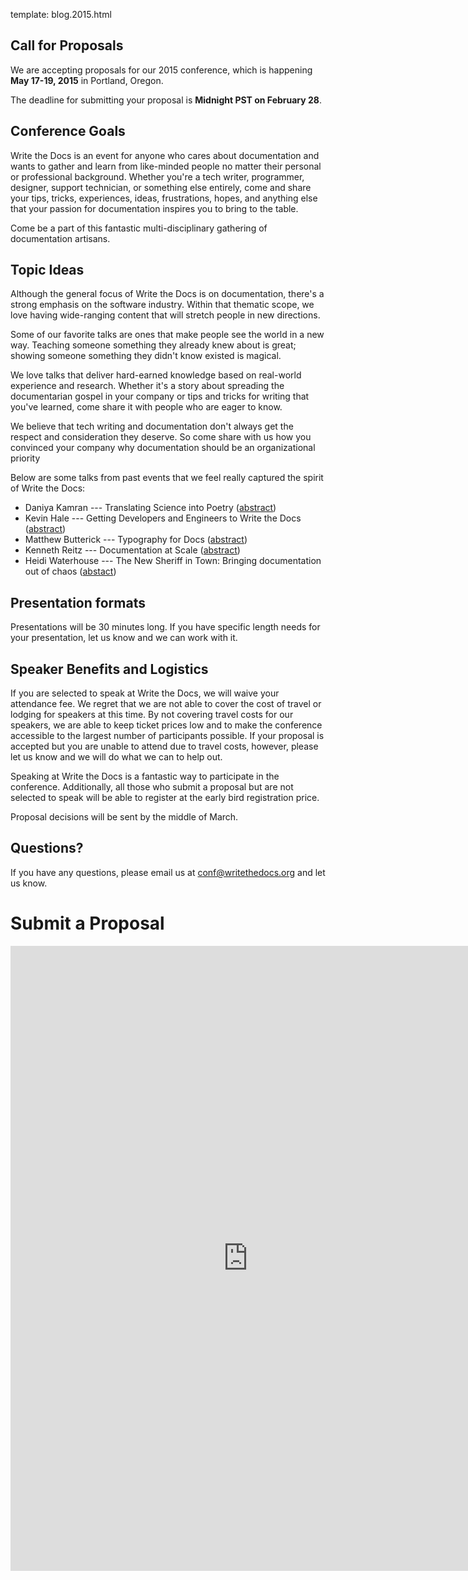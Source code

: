 template: blog.2015.html

## Call for Proposals

We are accepting proposals for our 2015
conference, which is happening **May 17-19, 2015** in Portland, Oregon.

The deadline for submitting your proposal is **Midnight PST on February 28**.

## Conference Goals

Write the Docs is an event for anyone who cares about documentation and
wants to gather and learn from like-minded people no matter their
personal or professional background. Whether you're a tech writer,
programmer, designer, support technician, or something else entirely,
come and share your tips, tricks, experiences, ideas, frustrations,
hopes, and anything else that your passion for documentation inspires
you to bring to the table.

Come be a part of this fantastic multi-disciplinary gathering of
documentation artisans.

## Topic Ideas

Although the general focus of Write the Docs is on documentation,
there's a strong emphasis on the software industry. Within that thematic
scope, we love having wide-ranging content that will stretch people in
new directions.

Some of our favorite talks are ones that make people see the world in a
new way. Teaching someone something they already knew about is great;
showing someone something they didn't know existed is magical.

We love talks that deliver hard-earned knowledge based on real-world
experience and research. Whether it's a story about spreading the
documentarian gospel in your company or tips and tricks for writing that
you've learned, come share it with people who are eager to know.

We believe that tech writing and documentation don't always get the
respect and consideration they deserve. So come share with us how you
convinced your company why documentation should be an organizational
priority

Below are some talks from past events that we feel really captured the
spirit of Write the Docs:

* Daniya Kamran --- Translating Science into Poetry
  ([abstract](http://docs.writethedocs.org/conference/talks/#daniya-kamran-translating-science-into-poetry))
* Kevin Hale --- Getting Developers and Engineers to Write the Docs
  ([abstract](http://docs.writethedocs.org/conference/talks/#kevin-hale-getting-developers-and-engineers-to-write-the-docs))
* Matthew Butterick --- Typography for Docs
  ([abstract](http://docs.writethedocs.org/conference/talks/#matthew-butterick-typography-for-docs))
* Kenneth Reitz --- Documentation at Scale
  ([abstract](http://docs.writethedocs.org/2014/na/talks/#kenneth-reitz-documentation-at-scale))
* Heidi Waterhouse --- The New Sheriff in Town: Bringing documentation
  out of chaos
  ([abstact](http://docs.writethedocs.org/2014/na/talks/#heidi-waterhouse-the-new-sheriff-in-town-bringing-documentation-out-of-chaos))

## Presentation formats

Presentations will be 30 minutes long. 
If you have specific length needs for your presentation,
let us know and we can work with it.

## Speaker Benefits and Logistics

If you are selected to speak at Write the Docs, we will waive your
attendance fee. We regret that we are not able to cover the cost of
travel or lodging for speakers at this time. By not covering travel
costs for our speakers, we are able to keep ticket prices low and to
make the conference accessible to the largest number of participants
possible. If your proposal is accepted but you are unable to attend due
to travel costs, however, please let us know and we will do what we can
to help out.

Speaking at Write the Docs is a fantastic way to participate in the
conference. Additionally, all those who submit a proposal but are not
selected to speak will be able to register at the early bird
registration price.

Proposal decisions will be sent by the middle of March.

## Questions?

If you have any questions, please email us at
[conf@writethedocs.org](mailto:conf@writethedocs.org) and let us know.

# Submit a Proposal

<iframe src="https://docs.google.com/forms/d/1ZW77cqr01rA9OiU9h015uQNdQURaeODkqw8aQ9Uqo6Y/viewform?embedded=true" width="760" height="1000" frameborder="0" marginheight="0" marginwidth="0">Loading...</iframe>